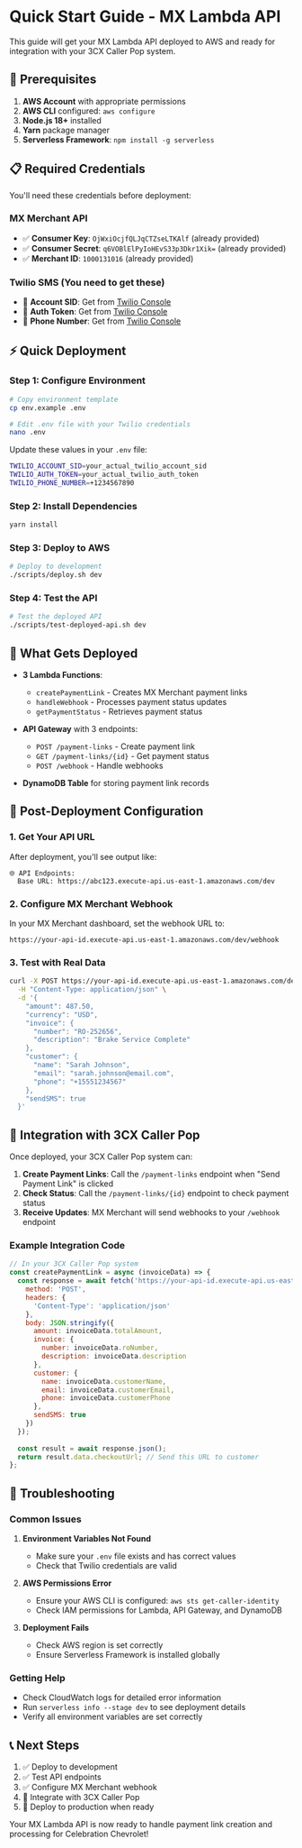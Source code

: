 # Quick Start Guide - MX Lambda API

This guide will get your MX Lambda API deployed to AWS and ready for integration with your 3CX Caller Pop system.

## 🚀 Prerequisites

1. **AWS Account** with appropriate permissions
2. **AWS CLI** configured: `aws configure`
3. **Node.js 18+** installed
4. **Yarn** package manager
5. **Serverless Framework**: `npm install -g serverless`

## 📋 Required Credentials

You'll need these credentials before deployment:

### MX Merchant API
- ✅ **Consumer Key**: `OjWxiOcjfQLJqCTZseLTKAlf` (already provided)
- ✅ **Consumer Secret**: `q6VOBlElPyIoHEvS33p3Dkr1Xik=` (already provided)
- ✅ **Merchant ID**: `1000131016` (already provided)

### Twilio SMS (You need to get these)
- 🔑 **Account SID**: Get from [Twilio Console](https://console.twilio.com/)
- 🔑 **Auth Token**: Get from [Twilio Console](https://console.twilio.com/)
- 🔑 **Phone Number**: Get from [Twilio Console](https://console.twilio.com/)

## ⚡ Quick Deployment

### Step 1: Configure Environment
```bash
# Copy environment template
cp env.example .env

# Edit .env file with your Twilio credentials
nano .env
```

Update these values in your `.env` file:
```bash
TWILIO_ACCOUNT_SID=your_actual_twilio_account_sid
TWILIO_AUTH_TOKEN=your_actual_twilio_auth_token
TWILIO_PHONE_NUMBER=+1234567890
```

### Step 2: Install Dependencies
```bash
yarn install
```

### Step 3: Deploy to AWS
```bash
# Deploy to development
./scripts/deploy.sh dev
```

### Step 4: Test the API
```bash
# Test the deployed API
./scripts/test-deployed-api.sh dev
```

## 🎯 What Gets Deployed

- **3 Lambda Functions**:
  - `createPaymentLink` - Creates MX Merchant payment links
  - `handleWebhook` - Processes payment status updates
  - `getPaymentStatus` - Retrieves payment status

- **API Gateway** with 3 endpoints:
  - `POST /payment-links` - Create payment link
  - `GET /payment-links/{id}` - Get payment status
  - `POST /webhook` - Handle webhooks

- **DynamoDB Table** for storing payment link records

## 🔧 Post-Deployment Configuration

### 1. Get Your API URL
After deployment, you'll see output like:
```
🌐 API Endpoints:
  Base URL: https://abc123.execute-api.us-east-1.amazonaws.com/dev
```

### 2. Configure MX Merchant Webhook
In your MX Merchant dashboard, set the webhook URL to:
```
https://your-api-id.execute-api.us-east-1.amazonaws.com/dev/webhook
```

### 3. Test with Real Data
```bash
curl -X POST https://your-api-id.execute-api.us-east-1.amazonaws.com/dev/payment-links \
  -H "Content-Type: application/json" \
  -d '{
    "amount": 487.50,
    "currency": "USD",
    "invoice": {
      "number": "RO-252656",
      "description": "Brake Service Complete"
    },
    "customer": {
      "name": "Sarah Johnson",
      "email": "sarah.johnson@email.com",
      "phone": "+15551234567"
    },
    "sendSMS": true
  }'
```

## 🔗 Integration with 3CX Caller Pop

Once deployed, your 3CX Caller Pop system can:

1. **Create Payment Links**: Call the `/payment-links` endpoint when "Send Payment Link" is clicked
2. **Check Status**: Call the `/payment-links/{id}` endpoint to check payment status
3. **Receive Updates**: MX Merchant will send webhooks to your `/webhook` endpoint

### Example Integration Code
```javascript
// In your 3CX Caller Pop system
const createPaymentLink = async (invoiceData) => {
  const response = await fetch('https://your-api-id.execute-api.us-east-1.amazonaws.com/dev/payment-links', {
    method: 'POST',
    headers: {
      'Content-Type': 'application/json'
    },
    body: JSON.stringify({
      amount: invoiceData.totalAmount,
      invoice: {
        number: invoiceData.roNumber,
        description: invoiceData.description
      },
      customer: {
        name: invoiceData.customerName,
        email: invoiceData.customerEmail,
        phone: invoiceData.customerPhone
      },
      sendSMS: true
    })
  });
  
  const result = await response.json();
  return result.data.checkoutUrl; // Send this URL to customer
};
```

## 🚨 Troubleshooting

### Common Issues

1. **Environment Variables Not Found**
   - Make sure your `.env` file exists and has correct values
   - Check that Twilio credentials are valid

2. **AWS Permissions Error**
   - Ensure your AWS CLI is configured: `aws sts get-caller-identity`
   - Check IAM permissions for Lambda, API Gateway, and DynamoDB

3. **Deployment Fails**
   - Check AWS region is set correctly
   - Ensure Serverless Framework is installed globally

### Getting Help

- Check CloudWatch logs for detailed error information
- Run `serverless info --stage dev` to see deployment details
- Verify all environment variables are set correctly

## 📞 Next Steps

1. ✅ Deploy to development
2. ✅ Test API endpoints
3. ✅ Configure MX Merchant webhook
4. 🔄 Integrate with 3CX Caller Pop
5. 🚀 Deploy to production when ready

Your MX Lambda API is now ready to handle payment link creation and processing for Celebration Chevrolet!
